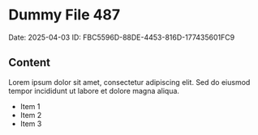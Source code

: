 # Dummy File 487

Date: 2025-04-03
ID: FBC5596D-88DE-4453-816D-177435601FC9

## Content

Lorem ipsum dolor sit amet, consectetur adipiscing elit.
Sed do eiusmod tempor incididunt ut labore et dolore magna aliqua.

* Item 1
* Item 2
* Item 3
